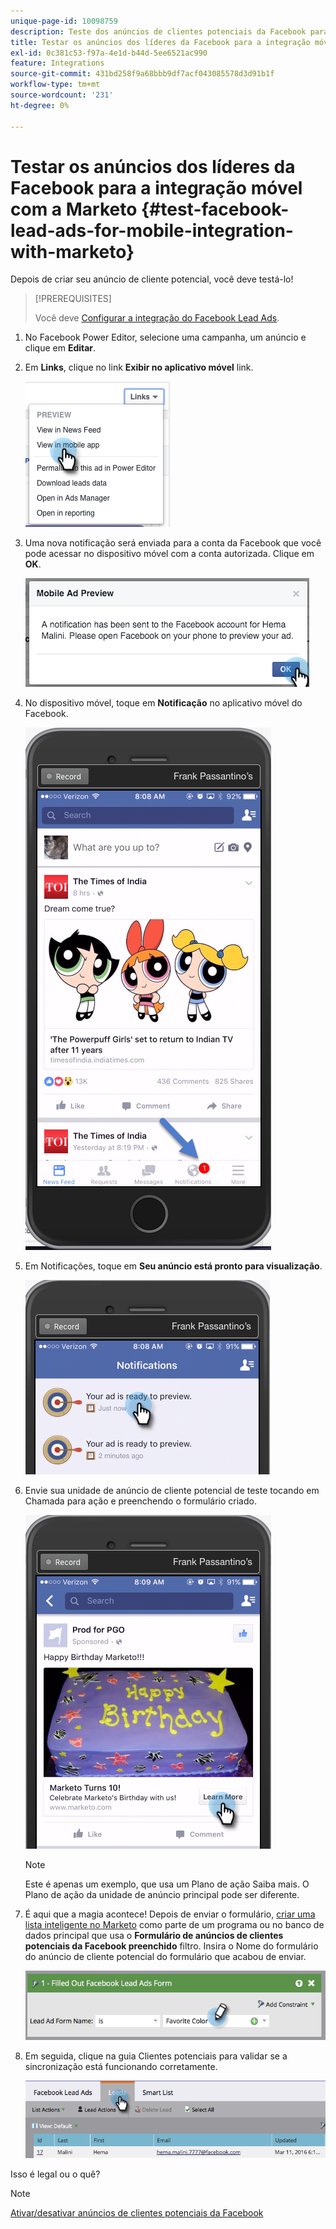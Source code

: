 ```yaml
---
unique-page-id: 10098759
description: Teste dos anúncios de clientes potenciais da Facebook para integração móvel com o Marketo - Documentação do Marketo - Documentação do produto
title: Testar os anúncios dos líderes da Facebook para a integração móvel com a Marketo
exl-id: 0c381c53-f97a-4e1d-b44d-5ee6521ac990
feature: Integrations
source-git-commit: 431bd258f9a68bbb9df7acf043085578d3d91b1f
workflow-type: tm+mt
source-wordcount: '231'
ht-degree: 0%

---
```


# Testar os anúncios dos líderes da Facebook para a integração móvel com a Marketo {#test-facebook-lead-ads-for-mobile-integration-with-marketo}

Depois de criar seu anúncio de cliente potencial, você deve testá-lo!

>[!PREREQUISITES]
>
>Você deve [Configurar a integração do Facebook Lead Ads](/help/marketo/product-docs/demand-generation/facebook/set-up-facebook-lead-ads.md).

1. No Facebook Power Editor, selecione uma campanha, um anúncio e clique em **Editar**.

1. Em **Links**, clique no link **Exibir no aplicativo móvel** link.

   ![](assets/image2016-5-13-15-3a2-3a38.png)

1. Uma nova notificação será enviada para a conta da Facebook que você pode acessar no dispositivo móvel com a conta autorizada. Clique em **OK**.

   ![](assets/image2016-3-11-8-3a35-3a7.png)

1. No dispositivo móvel, toque em **Notificação** no aplicativo móvel do Facebook.

   ![](assets/image2016-3-11-8-3a38-3a35.png)

1. Em Notificações, toque em **Seu anúncio está pronto para visualização**.

   ![](assets/image2016-3-11-8-3a41-3a59.png)

1. Envie sua unidade de anúncio de cliente potencial de teste tocando em Chamada para ação e preenchendo o formulário criado.

   ![](assets/image2016-3-11-8-3a52-3a20.png)

   >[!NOTE]
   >
   >Este é apenas um exemplo, que usa um Plano de ação Saiba mais. O Plano de ação da unidade de anúncio principal pode ser diferente.

1. É aqui que a magia acontece! Depois de enviar o formulário, [criar uma lista inteligente no Marketo](/help/marketo/product-docs/core-marketo-concepts/smart-lists-and-static-lists/creating-a-smart-list/create-a-smart-list.md) como parte de um programa ou no banco de dados principal que usa o **Formulário de anúncios de clientes potenciais da Facebook preenchido** filtro. Insira o Nome do formulário do anúncio de cliente potencial do formulário que acabou de enviar.

   ![](assets/image2016-3-11-8-3a59-3a34.png)

1. Em seguida, clique na guia Clientes potenciais para validar se a sincronização está funcionando corretamente.

   ![](assets/image2016-3-11-15-3a27-3a54.png)

Isso é legal ou o quê?

>[!NOTE]
>
>[Ativar/desativar anúncios de clientes potenciais da Facebook](/help/marketo/product-docs/demand-generation/facebook/set-up-facebook-lead-ads.md)

